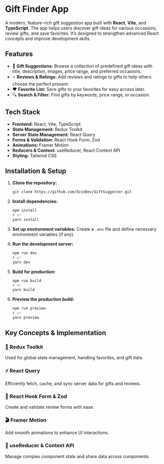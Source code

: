 # Gift Finder App

A modern, feature-rich gift suggestion app built with **React**, **Vite**, and **TypeScript**. The app helps users discover gift ideas for various occasions, review gifts, and save favorites. It’s designed to strengthen advanced React concepts and improve development skills.

## Features

- 🎁 **Gift Suggestions:** Browse a collection of predefined gift ideas with title, description, images, price range, and preferred occasions.
- ⭐ **Reviews & Ratings:** Add reviews and ratings to gifts to help others choose the perfect present.
- ❤️ **Favorite List:** Save gifts to your favorites for easy access later.
- 🔍 **Search & Filter:** Find gifts by keywords, price range, or occasion.

## Tech Stack

- **Frontend:** React, Vite, TypeScript
- **State Management:** Redux Toolkit
- **Server State Management:** React Query
- **Forms & Validation:** React Hook Form, Zod
- **Animations:** Framer Motion
- **Reducers & Context:** useReducer, React Context API
- **Styling:** Tailwind CSS

## Installation & Setup

1. **Clone the repository:**
   ```bash
   git clone https://github.com/OzzoDev/GiftSuggestor.git
   ```

2. **Install dependencies:**
   ```bash
   npm install
   # or
   yarn install
   ```

3. **Set up environment variables:**
   Create a `.env` file and define necessary environment variables (if any).

4. **Run the development server:**
   ```bash
   npm run dev
   # or
   yarn dev
   ```

5. **Build for production:**
   ```bash
   npm run build
   # or
   yarn build
   ```

6. **Preview the production build:**
   ```bash
   npm run preview
   # or
   yarn preview
   ```

## Key Concepts & Implementation

### 🎯 Redux Toolkit
Used for global state management, handling favorites, and gift data.

### ⚡ React Query
Efficiently fetch, cache, and sync server data for gifts and reviews.

### 📝 React Hook Form & Zod
Create and validate review forms with ease.

### 🎬 Framer Motion
Add smooth animations to enhance UI interactions.

### 🧠 useReducer & Context API
Manage complex component state and share data across components.
